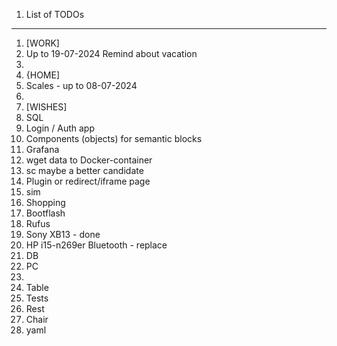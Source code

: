 1. List of TODOs

-----------------------

1. [WORK]
2. Up to 19-07-2024 Remind about vacation
3. 
4. {HOME]
5. Scales - up to 08-07-2024
6.
7. [WISHES]
8. SQL
9. Login / Auth app
10. Components (objects) for semantic blocks
11. Grafana
12. wget data to Docker-container
13. sc maybe a better candidate
14. Plugin or redirect/iframe page
15. sim
16. Shopping
17. Bootflash
18. Rufus
19. Sony XB13 - done
20. HP i15-n269er Bluetooth - replace
21. DB
22. PC
23. 
24. Table
25. Tests
26. Rest
27. Chair
28. yaml

